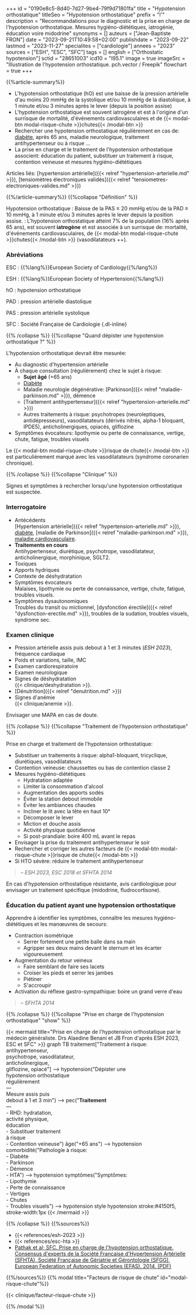 +++
id = "0190e8c5-8d40-7d27-9be4-79f9d71801fa"
title = "Hypotension orthostatique"
titleSeo = "Hypotension orthostatique"
prefix = "l'"
description = "Recommandations pour le diagnostic et la prise en charge de l'hypotension orthostatique. Mesures hygiéno-diététiques, iatrogénie, éducation voire midodrine"
synonyms = []
auteurs = ["Jean-Baptiste FRON"]
date = "2023-09-21T10:49:58+02:00"
publishdate = "2023-09-22"
lastmod = "2023-11-27"
specialites = ["cardiologie"]
annees = "2023"
sources = ["ESH", "ESC", "SFC"]
tags = []
english = ["Orthostatic hypotension"]
sctid = "28651003"
icd10 = "I95.1"
image = true
imageSrc = "Illustration de l'hypotension orthostatique. pch.vector / Freepik"
flowchart = true
+++

{{%article-summary%}}

- L'hypotension orthostatique (hO) est une baisse de la pression artérielle d'au moins 20 mmHg de la systolique et/ou 10 mmHg de la diastolique, à 1 minute et/ou 3 minutes après le lever (depuis la position assise)
- L'hypotension orthostatique est souvent iatrogène et est à l'origine d'un surrisque de mortalité, d'événements cardiovasculaires et de {{< modal-btn modal-risque-chute >}}chutes{{< /modal-btn >}}
- Rechercher une hypotension orthostatique régulièrement en cas de: [diabète](/tags/diabete/), après 65 ans, maladie neurologique, traitement antihypertenseur ou à risque ...
- La prise en charge et le traitement de l'hypotension orthostatique associent: éducation du patient, substituer un traitement à risque, contention veineuse et mesures hygiéno-diététiques

Articles liés: [hypertension artérielle]({{< relref "hypertension-arterielle.md" >}}), [tensiomètres électroniques validés]({{< relref "tensiometres-electroniques-valides.md" >}})

{{%/article-summary%}}
{{%collapse "Définition" %}}

Hypotension orthostatique
: Baisse de la PAS ≥ 20 mmHg et/ou de la PAD ≥ 10 mmHg, à 1 minute et/ou 3 minutes après le lever depuis la position assise.
: L'hypotension orthostatique atteint 7% de la population (16% après 65 ans), est souvent **iatrogène** et est associée à un surrisque de: mortalité, d'événements cardiovasculaires, de {{< modal-btn modal-risque-chute >}}chutes{{< /modal-btn >}} (vasodilatateurs ++).

### Abréviations

ESC
: {{%lang%}}European Society of Cardiology{{%/lang%}}

ESH
: {{%lang%}}European Society of Hypertension{{%/lang%}}

hO
: hypotension orthostatique

PAD
: pression artérielle diastolique

PAS
: pression artérielle systolique

SFC
: Société Française de Cardiologie
{.dl-inline}

{{% /collapse %}}
{{%collapse "Quand dépister une hypotension orthostatique ?" %}}

L'hypotension orthostatique devrait être mesurée:

- Au diagnostic d'hypertension artérielle
- À chaque consultation (régulièrement) chez le sujet à risque:
  - **Sujet âgé** (+65 ans)
  - [Diabète](/tags/diabete/)
  - Maladie neurologie dégénérative: [Parkinson]({{< relref "maladie-parkinson.md" >}}), démence
  - [Traitement antihypertenseur]({{< relref "hypertension-arterielle.md" >}})
  - Autres traitements à risque: psychotropes (neuroleptiques, antidépresseurs), vasodilatateurs (dérivés nitrés, alpha-1 bloquant, IPDE5), anticholinergiques, opiacés, gliflozine
- Symptômes évocateurs: lipothymie ou perte de connaissance, vertige, chute, fatigue, troubles visuels

Le {{< modal-btn modal-risque-chute >}}risque de chute{{< /modal-btn >}} est particulièrement marqué avec les vasodilatateurs (syndrome coronarien chronique).

{{% /collapse %}}
{{%collapse "Clinique" %}}

Signes et symptômes à rechercher lorsqu'une hypotension orthostatique est suspectée.

### Interrogatoire

- Antécédents  
  [Hypertension artérielle]({{< relref "hypertension-arterielle.md" >}}), [diabète](/tags/diabete/), [maladie de Parkinson]({{< relref "maladie-parkinson.md" >}}), [maladie cardiovasculaire](/tags/risque-cardiovasculaire/).
- **Traitements en cours**  
  Antihypertenseur, diurétique, psychotrope, vasodilatateur, anticholinergique, morphinique, SGLT2.
- Toxiques
- Apports hydriques
- Contexte de déshydratation
- Symptômes évocateurs  
  Malaises, lipothymie ou perte de connaissance, vertige, chute, fatigue, troubles visuels.
- Symptômes dysautonomiques  
  Troubles du transit ou mictionnel, [dysfonction érectile]({{< relref "dysfonction-erectile.md" >}}), troubles de la sudation, troubles visuels, syndrome sec.

### Examen clinique

- Pression artérielle assis puis debout à 1 et 3 minutes (*ESH 2023*), fréquence cardiaque
- Poids et variations, taille, IMC
- Examen cardiorespiratoire
- Examen neurologique
- Signes de déshydratation  
  {{< clinique/deshydratation >}}.
- [Dénutrition]({{< relref "denutrition.md" >}})
- Signes d'anémie  
  {{< clinique/anemie >}}.

Envisager une MAPA en cas de doute.

{{% /collapse %}}
{{%collapse "Traitement de l'hypotension orthostatique" %}}

Prise en charge et traitement de l'hypotension orthostatique:

- Substituer un traitements à risque: alpha1-bloquant, tricyclique, diurétiques, vasodilatateurs
- Contention veineuse: chaussettes ou bas de contention classe 2
- Mesures hygiéno-diététiques
  - Hydratation adaptée
  - Limiter la consommation d'alcool
  - Augmentation des apports sodés
  - Éviter la station debout immobile
  - Éviter les ambiances chaudes
  - Incliner le lit avec la tête en haut 10°
  - Décomposer le lever
  - Miction et douche assis
  - Activité physique quotidienne
  - Si post-prandiale: boire 400 mL avant le repas
- Envisager la prise du traitement antihypertenseur le soir
- Rechercher et corriger les autres facteurs de {{< modal-btn modal-risque-chute >}}risque de chute{{< /modal-btn >}}
- Si HTO sévère: réduire le traitement antihypertenseur

> – *ESH 2023, ESC 2018 et SFHTA 2014*

En cas d'hypotension orthostatique résistante, avis cardiologique pour envisager un traitement spécifique (midodrine, fludrocortisone).

### Éducation du patient ayant une hypotension orthostatique

Apprendre à identifier les symptômes, connaître les mesures hygiéno-diététiques et les manœuvres de secours:

- Contraction isométrique
  - Serrer fortement une petite balle dans sa main
  - Agripper ses deux mains devant le sternum et les écarter vigoureusement
- Augmentation du retour veineux
  - Faire semblant de faire ses lacets
  - Croiser les pieds et serrer les jambes
  - Piétiner
  - S'accroupir
- Activation du réflexe gastro-sympathique: boire un grand verre d'eau

> – *SFHTA 2014*

{{% /collapse %}}
{{%collapse "Prise en charge de l'hypotension orthostatique" "show" %}}

{{< mermaid title="Prise en charge de l'hypotension orthostatique par le médecin généraliste. Drs Alaedine Benani et JB Fron d'après ESH 2023, ESC et SFC" >}}
graph TB
  traitement["Traitement à risque:<br>antihypertenseur,<br>psychotrope, vasodilatateur,<br>anticholinergique,<br>gliflozine, opiacé"] --> hypotension("Dépister une <br>hypotension orthostatique<br>régulièrement<br>—<br>Mesure assis puis<br>debout à 1 et 3 min") --> pec("<b>Traitement</b><br>—<br>- RHD: hydratation,<br>activité physique,<br>éducation<br>- Substituer traitement<br>à risque<br>- Contention veineuse")
  âge("+65 ans") --> hypotension
  comorbidité("Pathologie à risque:<br>- Diabète<br>- Parkinson<br>- Démence<br>- HTA") --> hypotension
  symptômes("Symptômes:<br>- Lipothymie<br>- Perte de connaissance<br>- Vertiges<br>- Chutes<br>- Troubles visuels") --> hypotension
  style hypotension stroke:#4150f5, stroke-width:1px
{{< /mermaid >}}

{{% /collapse %}}
{{%sources%}}

- {{< references/esh-2023 >}}
- {{< references/esc-hta >}}
- [Pathak et al; SFC. Prise en charge de l'hypotension orthostatique. Consensus d'experts de la Société Française d'Hypertension Artérielle (SFHTA), Société Française de Gériatrie et Gérontologie (SFGG), European Federation of Autonomic Societies (EFAS). 2014. (PDF)](https://sfhta.eu/wp-content/uploads/2012/07/Consensus_d_experts_decembre_2014_SFHTA.pdf)

{{%/sources%}}
{{% modal title="Facteurs de risque de chute" id="modal-risque-chute"%}}

{{< clinique/facteur-risque-chute >}}

{{% /modal %}}
